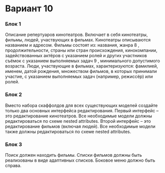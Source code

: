 
# Вариант 10
### Блок 1
Описание репертуаров кинотеатров. Включает в себя кинотеатры, фильмы, людей,
участвующих в фильмах. Кинотеатры описываются названием и адресом. Фильмы
состоят из: названия, жанра 8 , продолжительности, страны или стран
происхождения, кинокомпании, задействованных актёров с указанием ролей и
других участников съёмок с указанием выполняемых задач 9 , минимального
допустимого возраста. Люди, участвующие в фильмах, характеризуются:
фамилией, именем, датой рождения, множеством фильмов, в которых принимали
участие, с указанием выполняемых задач (например, режиссёр) или ролей.
### Блок 2
Вместо набора скаффолдов для всех существующих моделей создайте только два
основных интерфейса редактирования. Первый интерфейс – это редактирование
кинотеатров. Все необходимые модели должны редактироваться по схеме nested
attributes. Второй интерфейс – это редактирование фильмов (включая людей). Все
необходимые модели также должны редактироваться по схеме nested attributes.
### Блок 3
Поиск должен находить фильмы. Списки фильмов должны быть реализованы в
виде адаптивных списков. Боковое меню должно быть справа.
